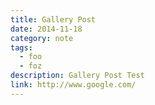 ```yaml
---
title: Gallery Post
date: 2014-11-18
category: note
tags:
  - foo
  - foz
description: Gallery Post Test
link: http://www.google.com/
---
```

